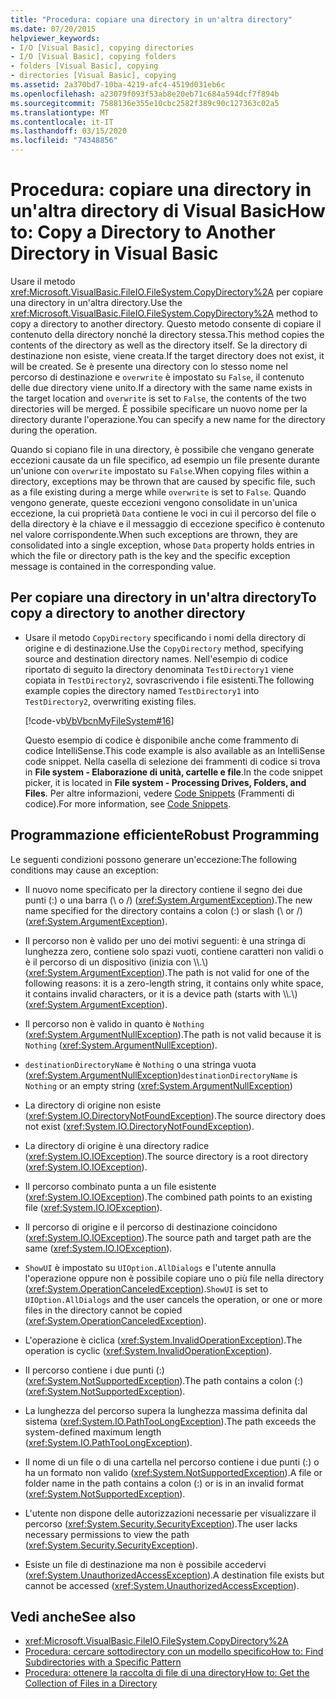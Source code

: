 ```yaml
---
title: "Procedura: copiare una directory in un'altra directory"
ms.date: 07/20/2015
helpviewer_keywords:
- I/O [Visual Basic], copying directories
- I/O [Visual Basic], copying folders
- folders [Visual Basic], copying
- directories [Visual Basic], copying
ms.assetid: 2a370bd7-10ba-4219-afc4-4519d031eb6c
ms.openlocfilehash: a23079f093f53ab8e20eb71c684a594dcf7f894b
ms.sourcegitcommit: 7588136e355e10cbc2582f389c90c127363c02a5
ms.translationtype: MT
ms.contentlocale: it-IT
ms.lasthandoff: 03/15/2020
ms.locfileid: "74348856"
---
```

# <a name="how-to-copy-a-directory-to-another-directory-in-visual-basic"></a><span data-ttu-id="1e383-102">Procedura: copiare una directory in un'altra directory di Visual Basic</span><span class="sxs-lookup"><span data-stu-id="1e383-102">How to: Copy a Directory to Another Directory in Visual Basic</span></span>

<span data-ttu-id="1e383-103">Usare il metodo <xref:Microsoft.VisualBasic.FileIO.FileSystem.CopyDirectory%2A> per copiare una directory in un'altra directory.</span><span class="sxs-lookup"><span data-stu-id="1e383-103">Use the <xref:Microsoft.VisualBasic.FileIO.FileSystem.CopyDirectory%2A> method to copy a directory to another directory.</span></span> <span data-ttu-id="1e383-104">Questo metodo consente di copiare il contenuto della directory nonché la directory stessa.</span><span class="sxs-lookup"><span data-stu-id="1e383-104">This method copies the contents of the directory as well as the directory itself.</span></span> <span data-ttu-id="1e383-105">Se la directory di destinazione non esiste, viene creata.</span><span class="sxs-lookup"><span data-stu-id="1e383-105">If the target directory does not exist, it will be created.</span></span> <span data-ttu-id="1e383-106">Se è presente una directory con lo stesso nome nel percorso di destinazione e `overwrite` è impostato su `False`, il contenuto delle due directory viene unito.</span><span class="sxs-lookup"><span data-stu-id="1e383-106">If a directory with the same name exists in the target location and `overwrite` is set to `False`, the contents of the two directories will be merged.</span></span> <span data-ttu-id="1e383-107">È possibile specificare un nuovo nome per la directory durante l'operazione.</span><span class="sxs-lookup"><span data-stu-id="1e383-107">You can specify a new name for the directory during the operation.</span></span>

<span data-ttu-id="1e383-108">Quando si copiano file in una directory, è possibile che vengano generate eccezioni causate da un file specifico, ad esempio un file presente durante un'unione con `overwrite` impostato su `False`.</span><span class="sxs-lookup"><span data-stu-id="1e383-108">When copying files within a directory, exceptions may be thrown that are caused by specific file, such as a file existing during a merge while `overwrite` is set to `False`.</span></span> <span data-ttu-id="1e383-109">Quando vengono generate, queste eccezioni vengono consolidate in un'unica eccezione, la cui proprietà `Data` contiene le voci in cui il percorso del file o della directory è la chiave e il messaggio di eccezione specifico è contenuto nel valore corrispondente.</span><span class="sxs-lookup"><span data-stu-id="1e383-109">When such exceptions are thrown, they are consolidated into a single exception, whose `Data` property holds entries in which the file or directory path is the key and the specific exception message is contained in the corresponding value.</span></span>

## <a name="to-copy-a-directory-to-another-directory"></a><span data-ttu-id="1e383-110">Per copiare una directory in un'altra directory</span><span class="sxs-lookup"><span data-stu-id="1e383-110">To copy a directory to another directory</span></span>

- <span data-ttu-id="1e383-111">Usare il metodo `CopyDirectory` specificando i nomi della directory di origine e di destinazione.</span><span class="sxs-lookup"><span data-stu-id="1e383-111">Use the `CopyDirectory` method, specifying source and destination directory names.</span></span> <span data-ttu-id="1e383-112">Nell'esempio di codice riportato di seguito la directory denominata `TestDirectory1` viene copiata in `TestDirectory2`, sovrascrivendo i file esistenti.</span><span class="sxs-lookup"><span data-stu-id="1e383-112">The following example copies the directory named `TestDirectory1` into `TestDirectory2`, overwriting existing files.</span></span>

    [!code-vb[VbVbcnMyFileSystem#16](~/samples/snippets/visualbasic/VS_Snippets_VBCSharp/VbVbcnMyFileSystem/VB/Class1.vb#16)]

    <span data-ttu-id="1e383-113">Questo esempio di codice è disponibile anche come frammento di codice IntelliSense.</span><span class="sxs-lookup"><span data-stu-id="1e383-113">This code example is also available as an IntelliSense code snippet.</span></span> <span data-ttu-id="1e383-114">Nella casella di selezione dei frammenti di codice si trova in **File system - Elaborazione di unità, cartelle e file**.</span><span class="sxs-lookup"><span data-stu-id="1e383-114">In the code snippet picker, it is located in **File system - Processing Drives, Folders, and Files**.</span></span> <span data-ttu-id="1e383-115">Per altre informazioni, vedere [Code Snippets](/visualstudio/ide/code-snippets) (Frammenti di codice).</span><span class="sxs-lookup"><span data-stu-id="1e383-115">For more information, see [Code Snippets](/visualstudio/ide/code-snippets).</span></span>

## <a name="robust-programming"></a><span data-ttu-id="1e383-116">Programmazione efficiente</span><span class="sxs-lookup"><span data-stu-id="1e383-116">Robust Programming</span></span>

<span data-ttu-id="1e383-117">Le seguenti condizioni possono generare un'eccezione:</span><span class="sxs-lookup"><span data-stu-id="1e383-117">The following conditions may cause an exception:</span></span>

- <span data-ttu-id="1e383-118">Il nuovo nome specificato per la directory contiene il segno dei due punti (:) o una barra (\ o /) (<xref:System.ArgumentException>).</span><span class="sxs-lookup"><span data-stu-id="1e383-118">The new name specified for the directory contains a colon (:) or slash (\ or /) (<xref:System.ArgumentException>).</span></span>

- <span data-ttu-id="1e383-119">Il percorso non è valido per uno dei motivi seguenti: è una stringa di lunghezza zero, contiene solo spazi vuoti, contiene caratteri non validi o è il percorso di un dispositivo (inizia con \\\\.\\) (<xref:System.ArgumentException>).</span><span class="sxs-lookup"><span data-stu-id="1e383-119">The path is not valid for one of the following reasons: it is a zero-length string, it contains only white space, it contains invalid characters, or it is a device path (starts with \\\\.\\) (<xref:System.ArgumentException>).</span></span>

- <span data-ttu-id="1e383-120">Il percorso non è valido in quanto è `Nothing` (<xref:System.ArgumentNullException>).</span><span class="sxs-lookup"><span data-stu-id="1e383-120">The path is not valid because it is `Nothing` (<xref:System.ArgumentNullException>).</span></span>

- <span data-ttu-id="1e383-121">`destinationDirectoryName` è `Nothing` o una stringa vuota (<xref:System.ArgumentNullException>)</span><span class="sxs-lookup"><span data-stu-id="1e383-121">`destinationDirectoryName` is `Nothing` or an empty string (<xref:System.ArgumentNullException>)</span></span>

- <span data-ttu-id="1e383-122">La directory di origine non esiste (<xref:System.IO.DirectoryNotFoundException>).</span><span class="sxs-lookup"><span data-stu-id="1e383-122">The source directory does not exist (<xref:System.IO.DirectoryNotFoundException>).</span></span>

- <span data-ttu-id="1e383-123">La directory di origine è una directory radice (<xref:System.IO.IOException>).</span><span class="sxs-lookup"><span data-stu-id="1e383-123">The source directory is a root directory (<xref:System.IO.IOException>).</span></span>

- <span data-ttu-id="1e383-124">Il percorso combinato punta a un file esistente (<xref:System.IO.IOException>).</span><span class="sxs-lookup"><span data-stu-id="1e383-124">The combined path points to an existing file (<xref:System.IO.IOException>).</span></span>

- <span data-ttu-id="1e383-125">Il percorso di origine e il percorso di destinazione coincidono (<xref:System.IO.IOException>).</span><span class="sxs-lookup"><span data-stu-id="1e383-125">The source path and target path are the same (<xref:System.IO.IOException>).</span></span>

- <span data-ttu-id="1e383-126">`ShowUI` è impostato su `UIOption.AllDialogs` e l'utente annulla l'operazione oppure non è possibile copiare uno o più file nella directory (<xref:System.OperationCanceledException>).</span><span class="sxs-lookup"><span data-stu-id="1e383-126">`ShowUI` is set to `UIOption.AllDialogs` and the user cancels the operation, or one or more files in the directory cannot be copied (<xref:System.OperationCanceledException>).</span></span>

- <span data-ttu-id="1e383-127">L'operazione è ciclica (<xref:System.InvalidOperationException>).</span><span class="sxs-lookup"><span data-stu-id="1e383-127">The operation is cyclic (<xref:System.InvalidOperationException>).</span></span>

- <span data-ttu-id="1e383-128">Il percorso contiene i due punti (:) (<xref:System.NotSupportedException>).</span><span class="sxs-lookup"><span data-stu-id="1e383-128">The path contains a colon (:) (<xref:System.NotSupportedException>).</span></span>

- <span data-ttu-id="1e383-129">La lunghezza del percorso supera la lunghezza massima definita dal sistema (<xref:System.IO.PathTooLongException>).</span><span class="sxs-lookup"><span data-stu-id="1e383-129">The path exceeds the system-defined maximum length (<xref:System.IO.PathTooLongException>).</span></span>

- <span data-ttu-id="1e383-130">Il nome di un file o di una cartella nel percorso contiene i due punti (:) o ha un formato non valido (<xref:System.NotSupportedException>).</span><span class="sxs-lookup"><span data-stu-id="1e383-130">A file or folder name in the path contains a colon (:) or is in an invalid format (<xref:System.NotSupportedException>).</span></span>

- <span data-ttu-id="1e383-131">L'utente non dispone delle autorizzazioni necessarie per visualizzare il percorso (<xref:System.Security.SecurityException>).</span><span class="sxs-lookup"><span data-stu-id="1e383-131">The user lacks necessary permissions to view the path (<xref:System.Security.SecurityException>).</span></span>

- <span data-ttu-id="1e383-132">Esiste un file di destinazione ma non è possibile accedervi (<xref:System.UnauthorizedAccessException>).</span><span class="sxs-lookup"><span data-stu-id="1e383-132">A destination file exists but cannot be accessed (<xref:System.UnauthorizedAccessException>).</span></span>

## <a name="see-also"></a><span data-ttu-id="1e383-133">Vedi anche</span><span class="sxs-lookup"><span data-stu-id="1e383-133">See also</span></span>

- <xref:Microsoft.VisualBasic.FileIO.FileSystem.CopyDirectory%2A>
- [<span data-ttu-id="1e383-134">Procedura: cercare sottodirectory con un modello specifico</span><span class="sxs-lookup"><span data-stu-id="1e383-134">How to: Find Subdirectories with a Specific Pattern</span></span>](../../../../visual-basic/developing-apps/programming/drives-directories-files/how-to-find-subdirectories-with-a-specific-pattern.md)
- [<span data-ttu-id="1e383-135">Procedura: ottenere la raccolta di file di una directory</span><span class="sxs-lookup"><span data-stu-id="1e383-135">How to: Get the Collection of Files in a Directory</span></span>](../../../../visual-basic/developing-apps/programming/drives-directories-files/how-to-get-the-collection-of-files-in-a-directory.md)
